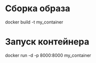 # Сборка образа

docker build -t my_container 

# Запуск контейнера

docker run -d -p 8000:8000 my_container
